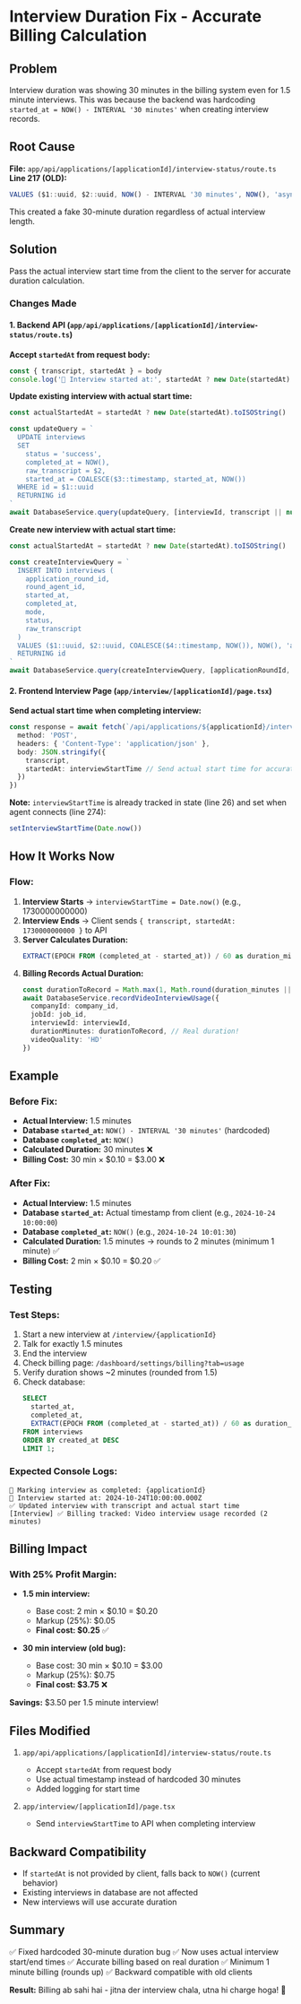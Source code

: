 # Interview Duration Fix - Accurate Billing Calculation

## Problem
Interview duration was showing 30 minutes in the billing system even for 1.5 minute interviews. This was because the backend was hardcoding `started_at = NOW() - INTERVAL '30 minutes'` when creating interview records.

## Root Cause
**File:** `app/api/applications/[applicationId]/interview-status/route.ts`
**Line 217 (OLD):**
```typescript
VALUES ($1::uuid, $2::uuid, NOW() - INTERVAL '30 minutes', NOW(), 'async_ai', 'success', $3)
```

This created a fake 30-minute duration regardless of actual interview length.

## Solution
Pass the actual interview start time from the client to the server for accurate duration calculation.

### Changes Made

#### 1. **Backend API** (`app/api/applications/[applicationId]/interview-status/route.ts`)

**Accept `startedAt` from request body:**
```typescript
const { transcript, startedAt } = body
console.log('📝 Interview started at:', startedAt ? new Date(startedAt).toISOString() : 'Not provided')
```

**Update existing interview with actual start time:**
```typescript
const actualStartedAt = startedAt ? new Date(startedAt).toISOString() : null

const updateQuery = `
  UPDATE interviews
  SET 
    status = 'success',
    completed_at = NOW(),
    raw_transcript = $2,
    started_at = COALESCE($3::timestamp, started_at, NOW())
  WHERE id = $1::uuid
  RETURNING id
`
await DatabaseService.query(updateQuery, [interviewId, transcript || null, actualStartedAt])
```

**Create new interview with actual start time:**
```typescript
const actualStartedAt = startedAt ? new Date(startedAt).toISOString() : null

const createInterviewQuery = `
  INSERT INTO interviews (
    application_round_id,
    round_agent_id,
    started_at,
    completed_at,
    mode,
    status,
    raw_transcript
  )
  VALUES ($1::uuid, $2::uuid, COALESCE($4::timestamp, NOW()), NOW(), 'async_ai', 'success', $3)
  RETURNING id
`
await DatabaseService.query(createInterviewQuery, [applicationRoundId, roundAgentId, transcript || null, actualStartedAt])
```

#### 2. **Frontend Interview Page** (`app/interview/[applicationId]/page.tsx`)

**Send actual start time when completing interview:**
```typescript
const response = await fetch(`/api/applications/${applicationId}/interview-status`, {
  method: 'POST',
  headers: { 'Content-Type': 'application/json' },
  body: JSON.stringify({ 
    transcript,
    startedAt: interviewStartTime // Send actual start time for accurate duration
  })
})
```

**Note:** `interviewStartTime` is already tracked in state (line 26) and set when agent connects (line 274):
```typescript
setInterviewStartTime(Date.now())
```

## How It Works Now

### Flow:
1. **Interview Starts** → `interviewStartTime = Date.now()` (e.g., 1730000000000)
2. **Interview Ends** → Client sends `{ transcript, startedAt: 1730000000000 }` to API
3. **Server Calculates Duration:**
   ```sql
   EXTRACT(EPOCH FROM (completed_at - started_at)) / 60 as duration_minutes
   ```
4. **Billing Records Actual Duration:**
   ```typescript
   const durationToRecord = Math.max(1, Math.round(duration_minutes || 1))
   await DatabaseService.recordVideoInterviewUsage({
     companyId: company_id,
     jobId: job_id,
     interviewId: interviewId,
     durationMinutes: durationToRecord, // Real duration!
     videoQuality: 'HD'
   })
   ```

## Example

### Before Fix:
- **Actual Interview:** 1.5 minutes
- **Database `started_at`:** `NOW() - INTERVAL '30 minutes'` (hardcoded)
- **Database `completed_at`:** `NOW()`
- **Calculated Duration:** 30 minutes ❌
- **Billing Cost:** 30 min × $0.10 = $3.00 ❌

### After Fix:
- **Actual Interview:** 1.5 minutes
- **Database `started_at`:** Actual timestamp from client (e.g., `2024-10-24 10:00:00`)
- **Database `completed_at`:** `NOW()` (e.g., `2024-10-24 10:01:30`)
- **Calculated Duration:** 1.5 minutes → rounds to 2 minutes (minimum 1 minute) ✅
- **Billing Cost:** 2 min × $0.10 = $0.20 ✅

## Testing

### Test Steps:
1. Start a new interview at `/interview/{applicationId}`
2. Talk for exactly 1.5 minutes
3. End the interview
4. Check billing page: `/dashboard/settings/billing?tab=usage`
5. Verify duration shows ~2 minutes (rounded from 1.5)
6. Check database:
   ```sql
   SELECT 
     started_at,
     completed_at,
     EXTRACT(EPOCH FROM (completed_at - started_at)) / 60 as duration_minutes
   FROM interviews
   ORDER BY created_at DESC
   LIMIT 1;
   ```

### Expected Console Logs:
```
📝 Marking interview as completed: {applicationId}
📝 Interview started at: 2024-10-24T10:00:00.000Z
✅ Updated interview with transcript and actual start time
[Interview] ✅ Billing tracked: Video interview usage recorded (2 minutes)
```

## Billing Impact

### With 25% Profit Margin:
- **1.5 min interview:**
  - Base cost: 2 min × $0.10 = $0.20
  - Markup (25%): $0.05
  - **Final cost: $0.25** ✅

- **30 min interview (old bug):**
  - Base cost: 30 min × $0.10 = $3.00
  - Markup (25%): $0.75
  - **Final cost: $3.75** ❌

**Savings:** $3.50 per 1.5 minute interview!

## Files Modified
1. `app/api/applications/[applicationId]/interview-status/route.ts`
   - Accept `startedAt` from request body
   - Use actual timestamp instead of hardcoded 30 minutes
   - Added logging for start time

2. `app/interview/[applicationId]/page.tsx`
   - Send `interviewStartTime` to API when completing interview

## Backward Compatibility
- If `startedAt` is not provided by client, falls back to `NOW()` (current behavior)
- Existing interviews in database are not affected
- New interviews will use accurate duration

## Summary
✅ Fixed hardcoded 30-minute duration bug
✅ Now uses actual interview start/end times
✅ Accurate billing based on real duration
✅ Minimum 1 minute billing (rounds up)
✅ Backward compatible with old clients

**Result:** Billing ab sahi hai - jitna der interview chala, utna hi charge hoga! 🎉
